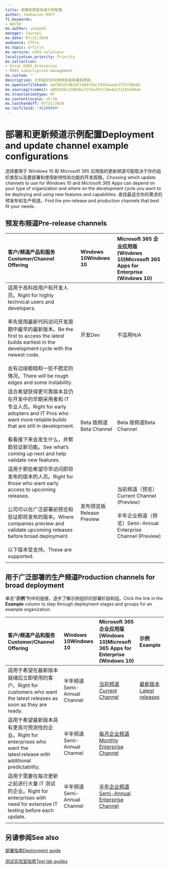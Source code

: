```yaml
---
title: 部署和更新频道示例配置
author: JoeDavies-MSFT
f1.keywords:
- NOCSH
ms.author: josephd
manager: laurawi
ms.date: 07/21/2020
audience: ITPro
ms.topic: article
ms.service: o365-solutions
localization_priority: Priority
ms.collection:
- Strat_O365_Enterprise
- M365-subscription-management
ms.custom: ''
description: 示例组织如何使用频道部署和更新。
ms.openlocfilehash: eaf962d7481027b49f26c79163aaae3753fdbb9b
ms.sourcegitcommit: a08103bc120bdec7cfeaf67c1be4e221241e69ad
ms.translationtype: HT
ms.contentlocale: zh-CN
ms.lasthandoff: 07/21/2020
ms.locfileid: "45200099"
---
```

# <a name="deployment-and-update-channel-example-configurations"></a><span data-ttu-id="39c68-103">部署和更新频道示例配置</span><span class="sxs-lookup"><span data-stu-id="39c68-103">Deployment and update channel example configurations</span></span>

<span data-ttu-id="39c68-104">选择要用于 Windows 10 和 Microsoft 365 应用版的更新频道可能取决于你的组织类型以及要部署和使用新特性和功能的开发周期。</span><span class="sxs-lookup"><span data-stu-id="39c68-104">Choosing which update channels to use for Windows 10 and Microsoft 365 Apps can depend on your type of organization and where on the development cycle you want to be deploying and using new features and capabilities.</span></span> <span data-ttu-id="39c68-105">查找最适合你的需求的预发布和生产频道。</span><span class="sxs-lookup"><span data-stu-id="39c68-105">Find the pre-release and production channels that best fit your needs.</span></span>

## <a name="pre-release-channels"></a><span data-ttu-id="39c68-106">预发布频道</span><span class="sxs-lookup"><span data-stu-id="39c68-106">Pre-release channels</span></span>

| <span data-ttu-id="39c68-107">客户/频道产品和服务</span><span class="sxs-lookup"><span data-stu-id="39c68-107">Customer/Channel Offering</span></span> | <span data-ttu-id="39c68-108">Windows 10</span><span class="sxs-lookup"><span data-stu-id="39c68-108">Windows 10</span></span> | <span data-ttu-id="39c68-109">Microsoft 365 企业应用版 (Windows 10)</span><span class="sxs-lookup"><span data-stu-id="39c68-109">Microsoft 365 Apps for Enterprise (Windows 10)</span></span> |
|:-------|:-------|:-----|
| <span data-ttu-id="39c68-110">适用于高科技用户和开发人员。</span><span class="sxs-lookup"><span data-stu-id="39c68-110">Right for highly technical users and developers.</span></span> <br><br> <span data-ttu-id="39c68-111">率先使用最新代码访问开发周期中最早的最新版本。</span><span class="sxs-lookup"><span data-stu-id="39c68-111">Be the first to access the latest builds earliest in the development cycle with the newest code.</span></span> <br><br> <span data-ttu-id="39c68-112">会有边缘粗糙和一些不稳定的情况。</span><span class="sxs-lookup"><span data-stu-id="39c68-112">There will be rough edges and some instability.</span></span> | <span data-ttu-id="39c68-113">开发</span><span class="sxs-lookup"><span data-stu-id="39c68-113">Dev</span></span> | <span data-ttu-id="39c68-114">不适用</span><span class="sxs-lookup"><span data-stu-id="39c68-114">N/A</span></span> |
| <span data-ttu-id="39c68-115">适合希望获得更可靠版本且仍在开发中的早期采用者和 IT 专业人员。</span><span class="sxs-lookup"><span data-stu-id="39c68-115">Right for early adopters and IT Pros who want more reliable builds that are still in development.</span></span> <br><br> <span data-ttu-id="39c68-116">看看接下来会发生什么，并帮助验证新功能。</span><span class="sxs-lookup"><span data-stu-id="39c68-116">See what’s coming up next and help validate new features.</span></span> | <span data-ttu-id="39c68-117">Beta 版频道</span><span class="sxs-lookup"><span data-stu-id="39c68-117">Beta Channel</span></span> | <span data-ttu-id="39c68-118">Beta 版频道</span><span class="sxs-lookup"><span data-stu-id="39c68-118">Beta Channel</span></span> |
| <span data-ttu-id="39c68-119">适用于那些希望尽早访问即将发布的版本的人员。</span><span class="sxs-lookup"><span data-stu-id="39c68-119">Right for those who want early access to upcoming releases.</span></span> <br><br> <span data-ttu-id="39c68-120">公司可以在广泛部署前预览和验证即将发布的版本。</span><span class="sxs-lookup"><span data-stu-id="39c68-120">Where companies preview and validate upcoming releases before broad deployment.</span></span> <br><br> <span data-ttu-id="39c68-121">以下版本受支持。</span><span class="sxs-lookup"><span data-stu-id="39c68-121">These are supported.</span></span> <br>  | <span data-ttu-id="39c68-122">发布预览版</span><span class="sxs-lookup"><span data-stu-id="39c68-122">Release Preview</span></span> | <span data-ttu-id="39c68-123">当前频道（预览）</span><span class="sxs-lookup"><span data-stu-id="39c68-123">Current Channel (Preview)</span></span> <br><br> <span data-ttu-id="39c68-124">半年企业频道（预览）</span><span class="sxs-lookup"><span data-stu-id="39c68-124">Semi-Annual Enterprise Channel (Preview)</span></span>|
||||

## <a name="production-channels-for-broad-deployment"></a><span data-ttu-id="39c68-125">用于广泛部署的生产频道</span><span class="sxs-lookup"><span data-stu-id="39c68-125">Production channels for broad deployment</span></span>

<span data-ttu-id="39c68-126">单击“**示例**”列中的链接，逐步了解示例组织的部署阶段和组。</span><span class="sxs-lookup"><span data-stu-id="39c68-126">Click the link in the **Example** column to step through deployment stages and groups for an example organization.</span></span>

| <span data-ttu-id="39c68-127">客户/频道产品和服务</span><span class="sxs-lookup"><span data-stu-id="39c68-127">Customer/Channel Offering</span></span> | <span data-ttu-id="39c68-128">Windows 10</span><span class="sxs-lookup"><span data-stu-id="39c68-128">Windows 10</span></span> | <span data-ttu-id="39c68-129">Microsoft 365 企业应用版 (Windows 10)</span><span class="sxs-lookup"><span data-stu-id="39c68-129">Microsoft 365 Apps for Enterprise (Windows 10)</span></span> | <span data-ttu-id="39c68-130">示例</span><span class="sxs-lookup"><span data-stu-id="39c68-130">Example</span></span> |
|:-------|:-------|:-----|:-------|
| <span data-ttu-id="39c68-131">适用于希望在最新版本就绪后立即使用的客户。</span><span class="sxs-lookup"><span data-stu-id="39c68-131">Right for customers who want the latest releases as soon as they are ready.</span></span> | <span data-ttu-id="39c68-132">半年频道</span><span class="sxs-lookup"><span data-stu-id="39c68-132">Semi-Annual Channel</span></span> | [<span data-ttu-id="39c68-133">当前频道</span><span class="sxs-lookup"><span data-stu-id="39c68-133">Current Channel</span></span>](https://docs.microsoft.com/deployoffice/overview-update-channels#current-channel-overview) | [<span data-ttu-id="39c68-134">最新版本</span><span class="sxs-lookup"><span data-stu-id="39c68-134">Latest releases</span></span>](deploy-update-channels-examples-rapid-deploy.md) |
| <span data-ttu-id="39c68-135">适用于希望最新版本具有更高可预测性的企业。</span><span class="sxs-lookup"><span data-stu-id="39c68-135">Right for enterprises who want the latest release with additional predictability.</span></span> | <span data-ttu-id="39c68-136">半年频道</span><span class="sxs-lookup"><span data-stu-id="39c68-136">Semi-Annual Channel</span></span> | [<span data-ttu-id="39c68-137">每月企业频道</span><span class="sxs-lookup"><span data-stu-id="39c68-137">Monthly Enterprise Channel</span></span>](https://docs.microsoft.com/deployoffice/overview-update-channels#monthly-enterprise-channel-overview) |  |
| <span data-ttu-id="39c68-138">适用于需要在每次更新之前进行大量 IT 测试的企业。</span><span class="sxs-lookup"><span data-stu-id="39c68-138">Right for enterprises with need for extensive IT testing before each update.</span></span> | <span data-ttu-id="39c68-139">半年频道</span><span class="sxs-lookup"><span data-stu-id="39c68-139">Semi-Annual Channel</span></span> | [<span data-ttu-id="39c68-140">半年企业频道</span><span class="sxs-lookup"><span data-stu-id="39c68-140">Semi-Annual Enterprise Channel</span></span>](https://docs.microsoft.com/deployoffice/overview-update-channels#semi-annual-enterprise-channel-overview) |  |
|||||


## <a name="see-also"></a><span data-ttu-id="39c68-141">另请参阅</span><span class="sxs-lookup"><span data-stu-id="39c68-141">See also</span></span>

[<span data-ttu-id="39c68-142">部署指南</span><span class="sxs-lookup"><span data-stu-id="39c68-142">Deployment guide</span></span>](deploy-microsoft-365-enterprise.md)

[<span data-ttu-id="39c68-143">测试实验室指南</span><span class="sxs-lookup"><span data-stu-id="39c68-143">Test lab guides</span></span>](m365-enterprise-test-lab-guides.md)
